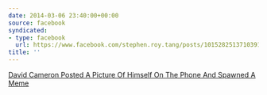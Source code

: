 ```yaml
---
date: 2014-03-06 23:40:00+00:00
source: facebook
syndicated:
- type: facebook
  url: https://www.facebook.com/stephen.roy.tang/posts/10152825137103912
title: ''
---
```


[David Cameron Posted A Picture Of Himself On The Phone And Spawned A Meme](https://www.buzzfeed.com/jimwaterson/david-cameron-posted-a-picture-of-himself-on-the-phone-and-t)